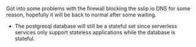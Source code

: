 Got into some problems with the firewall blocking the sslip.io DNS for some reason, hopefully it will be back to normal after some waiting.

* The postgresql database will still be a stateful set since serverless services only support stateless applications while the database is stateful.
